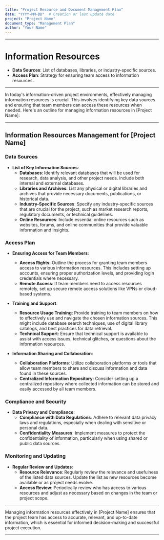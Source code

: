 ```yaml
---
title: "Project Resource and Document Management Plan"
date: "YYYY-MM-DD"  # Creation or last update date
project: "Project Name"
document_type: "Management Plan"
author: "Your Name"
---
```

---
# Information Resources

- **Data Sources**: List of databases, libraries, or industry-specific sources.
- **Access Plan**: Strategy for ensuring team access to information resources.

---
In today's information-driven project environments, effectively managing information resources is crucial. This involves identifying key data sources and ensuring that team members can access these resources when needed. Here's an outline for managing information resources in [Project Name]:

---

## Information Resources Management for [Project Name]

### Data Sources
- **List of Key Information Sources**:
  - **Databases**: Identify relevant databases that will be used for research, data analysis, and other project needs. Include both internal and external databases.
  - **Libraries and Archives**: List any physical or digital libraries and archives that provide necessary documents, publications, or historical data.
  - **Industry-Specific Sources**: Specify any industry-specific sources that are crucial for the project, such as market research reports, regulatory documents, or technical guidelines.
  - **Online Resources**: Include essential online resources such as websites, forums, and online communities that provide valuable information and insights.

### Access Plan
- **Ensuring Access for Team Members**:
  - **Access Rights**: Outline the process for granting team members access to various information resources. This includes setting up accounts, ensuring proper authorization levels, and providing login credentials where necessary.
  - **Remote Access**: If team members need to access resources remotely, set up secure remote access solutions like VPNs or cloud-based systems.
  
- **Training and Support**:
  - **Resource Usage Training**: Provide training to team members on how to effectively use and navigate the chosen information sources. This might include database search techniques, use of digital library catalogs, and best practices for data retrieval.
  - **Technical Support**: Ensure that technical support is available to assist with access issues, technical glitches, or questions about the information resources.

- **Information Sharing and Collaboration**:
  - **Collaboration Platforms**: Utilize collaboration platforms or tools that allow team members to share and discuss information and data found in these sources.
  - **Centralized Information Repository**: Consider setting up a centralized repository where collected information can be stored and easily accessed by all team members.

### Compliance and Security
- **Data Privacy and Compliance**:
  - **Compliance with Data Regulations**: Adhere to relevant data privacy laws and regulations, especially when dealing with sensitive or personal data.
  - **Confidentiality Measures**: Implement measures to protect the confidentiality of information, particularly when using shared or public data sources.

### Monitoring and Updating
- **Regular Review and Updates**:
  - **Resource Relevance**: Regularly review the relevance and usefulness of the listed data sources. Update the list as new resources become available or as project needs evolve.
  - **Access Review**: Periodically review who has access to various resources and adjust as necessary based on changes in the team or project scope.

---

Managing information resources effectively in [Project Name] ensures that the project team has access to accurate, relevant, and up-to-date information, which is essential for informed decision-making and successful project execution.

---

